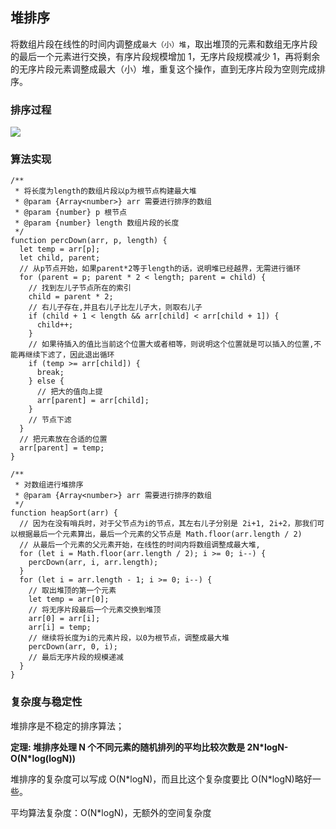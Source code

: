 ## 堆排序

将数组片段在线性的时间内调整成`最大（小）堆`，取出堆顶的元素和数组无序片段的最后一个元素进行交换，有序片段规模增加 1，无序片段规模减少 1，再将剩余的无序片段元素调整成最大（小）堆，重复这个操作，直到无序片段为空则完成排序。

### 排序过程

<img src="https://p3-juejin.byteimg.com/tos-cn-i-k3u1fbpfcp/c2d40b443d7740dba5b48bc1a1ff0433~tplv-k3u1fbpfcp-zoom-in-crop-mark:3024:0:0:0.awebp"  />

### 算法实现

```JS
/**
 * 将长度为length的数组片段以p为根节点构建最大堆
 * @param {Array<number>} arr 需要进行排序的数组
 * @param {number} p 根节点
 * @param {number} length 数组片段的长度
 */
function percDown(arr, p, length) {
  let temp = arr[p];
  let child, parent;
  // 从p节点开始，如果parent*2等于length的话，说明堆已经越界，无需进行循环
  for (parent = p; parent * 2 < length; parent = child) {
    // 找到左儿子节点所在的索引
    child = parent * 2;
    // 右儿子存在,并且右儿子比左儿子大，则取右儿子
    if (child + 1 < length && arr[child] < arr[child + 1]) {
      child++;
    }
    // 如果待插入的值比当前这个位置大或者相等，则说明这个位置就是可以插入的位置,不能再继续下滤了，因此退出循环
    if (temp >= arr[child]) {
      break;
    } else {
      // 把大的值向上提
      arr[parent] = arr[child];
    }
    // 节点下滤
  }
  // 把元素放在合适的位置
  arr[parent] = temp;
}

/**
 * 对数组进行堆排序
 * @param {Array<number>} arr 需要进行排序的数组
 */
function heapSort(arr) {
  // 因为在没有哨兵时，对于父节点为i的节点，其左右儿子分别是 2i+1, 2i+2，那我们可以根据最后一个元素算出，最后一个元素的父节点是 Math.floor(arr.length / 2)
  // 从最后一个元素的父元素开始，在线性的时间内将数组调整成最大堆,
  for (let i = Math.floor(arr.length / 2); i >= 0; i--) {
    percDown(arr, i, arr.length);
  }
  for (let i = arr.length - 1; i >= 0; i--) {
    // 取出堆顶的第一个元素
    let temp = arr[0];
    // 将无序片段最后一个元素交换到堆顶
    arr[0] = arr[i];
    arr[i] = temp;
    // 继续将长度为i的元素片段，以0为根节点，调整成最大堆
    percDown(arr, 0, i);
    // 最后无序片段的规模递减
  }
}
```

### 复杂度与稳定性

堆排序是不稳定的排序算法；

**定理: 堆排序处理 N 个不同元素的随机排列的平均比较次数是 2N\*logN-O(N\*log(logN))**

堆排序的复杂度可以写成 O(N\*logN)，而且比这个复杂度要比 O(N\*logN)略好一些。

平均算法复杂度：O(N\*logN)，无额外的空间复杂度
